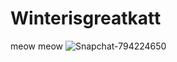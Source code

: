 # Winterisgreatkatt
meow meow
![Snapchat-794224650](https://user-images.githubusercontent.com/38194231/210678030-0756f04a-4425-435e-92bc-87dfff7c87d3.jpg)

